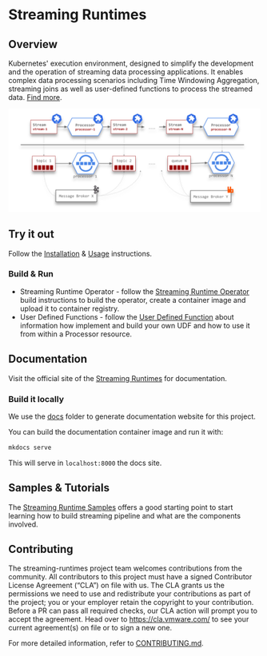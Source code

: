 # Streaming Runtimes

## Overview

Kubernetes' execution environment, designed to simplify the development and the operation of streaming data processing applications.
It enables complex data processing scenarios including Time Windowing Aggregation, streaming joins as well as user-defined functions to process the streamed data. [Find more](https://vmware-tanzu.github.io/streaming-runtimes/install/).

![Streaming Runtime](./docs/sr-deployment-pipeline.svg)

## Try it out

Follow the [Installation](https://vmware-tanzu.github.io/streaming-runtimes/install) & [Usage](https://vmware-tanzu.github.io/streaming-runtimes/streaming-runtime-usage/) instructions.

### Build & Run

* Streaming Runtime Operator - follow the [Streaming Runtime Operator](./streaming-runtime-operator#build) build instructions to build the operator, create a container image and upload it to container registry.
* User Defined Functions - follow the [User Defined Function](./user-defined-functions) about information how implement and build your own UDF and how to use it from within a Processor resource. 

## Documentation

Visit the official site of the [Streaming Runtimes](https://vmware-tanzu.github.io/streaming-runtimes/) for documentation.

### Build it locally

We use the [docs](./docs/) folder to generate documentation website for this project.

You can build the documentation container image and run it with:

```bash
mkdocs serve
```

This will serve in `localhost:8000` the docs site.

## Samples & Tutorials

The [Streaming Runtime Samples](https://vmware-tanzu.github.io/streaming-runtimes/samples/overview/) offers a good starting point to start learning how to build streaming pipeline and what are the components involved.

## Contributing

The streaming-runtimes project team welcomes contributions from the community. All contributors to this project must have a signed Contributor License Agreement (“CLA”) on file with us. The CLA grants us the permissions we need to use and redistribute your contributions as part of the project; you or your employer retain the copyright to your contribution. Before a PR can pass all required checks, our CLA action will prompt you to accept the agreement. Head over to https://cla.vmware.com/ to see your current agreement(s) on file or to sign a new one.
 
For more detailed information, refer to [CONTRIBUTING.md](CONTRIBUTING.md).


